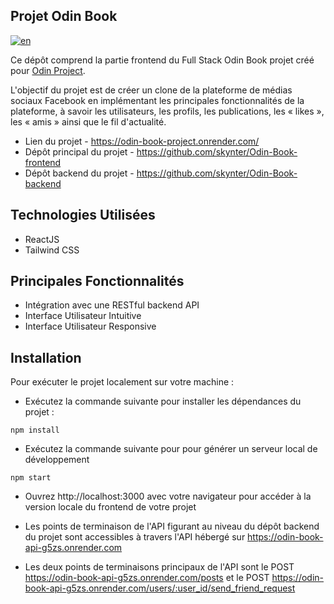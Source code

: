 ## Projet Odin Book

[![en](https://img.shields.io/badge/lang-en-red)](README.md)

Ce dépôt comprend la partie frontend du Full Stack Odin Book projet créé pour [Odin Project](https://www.theodinproject.com/lessons/nodejs-odin-book).

L'objectif du projet est de créer un clone de la plateforme de médias sociaux Facebook en implémentant les principales fonctionnalités de la plateforme, à savoir les utilisateurs, les profils, les publications, les « likes », les « amis » ainsi que le fil d'actualité.

- Lien du projet - https://odin-book-project.onrender.com/
- Dépôt principal du projet - https://github.com/skynter/Odin-Book-frontend
- Dépôt backend du projet - https://github.com/skynter/Odin-Book-backend

## Technologies Utilisées

- ReactJS
- Tailwind CSS

## Principales Fonctionnalités

- Intégration avec une RESTful backend API
- Interface Utilisateur Intuitive
- Interface Utilisateur Responsive

## Installation

Pour exécuter le projet localement sur votre machine :

- Exécutez la commande suivante pour installer les dépendances du projet :

```
npm install
```

- Exécutez la commande suivante pour pour générer un serveur local de développement

```
npm start
```

- Ouvrez http://localhost:3000 avec votre navigateur pour accéder à la version locale du frontend de votre projet

- Les points de terminaison de l'API figurant au niveau du dépôt backend du projet sont accessibles à travers l'API hébergé sur https://odin-book-api-g5zs.onrender.com

- Les deux points de terminaisons principaux de l'API sont le POST https://odin-book-api-g5zs.onrender.com/posts et le POST https://odin-book-api-g5zs.onrender.com/users/:user_id/send_friend_request
